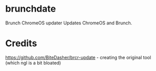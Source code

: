 # brunchdate
Brunch ChromeOS updater
Updates ChromeOS and Brunch.

# Credits
https://github.com/BiteDasher/brcr-update - creating the original tool (which ngl is a bit bloated)
